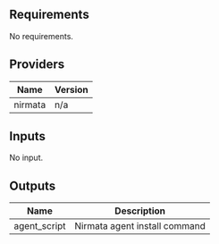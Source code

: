 ## Requirements

No requirements.

## Providers

| Name | Version |
|------|---------|
| nirmata | n/a |

## Inputs

No input.

## Outputs

| Name | Description |
|------|-------------|
| agent\_script | Nirmata agent install command |

